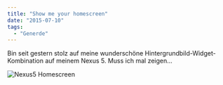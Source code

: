 ```yaml
---
title: "Show me your homescreen"
date: "2015-07-10"
tags:
  - "Generde"
---
```


Bin seit gestern stolz auf meine wunderschöne Hintergrundbild-Widget-Kombination auf meinem Nexus 5. Muss ich mal zeigen…

![Nexus5 Homescreen](/images/nexus5.png)
